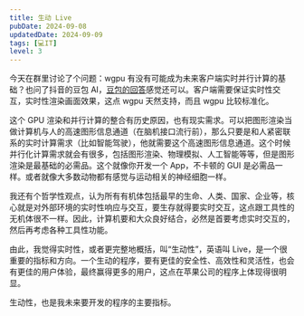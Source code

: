 ```yaml
---
title: 生动 Live
pubDate: 2024-09-08
updatedDate: 2024-09-09
tags: [💻IT]
level: 3
---
```


今天在群里讨论了个问题：wgpu 有没有可能成为未来客户端实时并行计算的基础？也问了抖音的豆包 AI，[豆包的回答]感觉还可以。客户端需要保证实时性交互，实时性渲染画面效果，这点 wgpu 天然支持，而且 wgpu 比较标准化。

这个 GPU 渲染和并行计算的整合有历史原因，也有现实需求。可以把图形渲染当做计算机与人的高速图形信息通道（在脑机接口流行前），那么只要是和人紧密联系的实时计算需求（比如智能驾驶），他就需要这个高速图形信息通道。这个时候并行化计算需求就会有很多，包括图形渲染、物理模拟、人工智能等等，但是图形渲染是最基础的必需品。这个就像你开发一个 App，不卡顿的 GUI 是必需品一样。或者就像大多数动物都有感觉与运动相关的神经细胞一样。

我还有个哲学性观点，认为所有有机体包括最早的生命、人类、国家、企业等，核心就是对外部环境的实时性响应与交互，要生存就得要实时交互，这点跟工具性的无机体很不一样。因此，计算机要和大众良好结合，必然是首要考虑实时交互的，然后再考虑各种工具性功能。

由此，我觉得实时性，或者更完整地概括，叫“生动性”，英语叫 Live，是一个很重要的指标和方向。一个生动的程序，要有更佳的安全性、高效性和灵活性，也会有更佳的用户体验，最终赢得更多的用户，这点在苹果公司的程序上体现得很明显。

生动性，也是我未来要开发的程序的主要指标。

[豆包的回答]: https://www.doubao.com/thread/ac9e56e0c38b0
